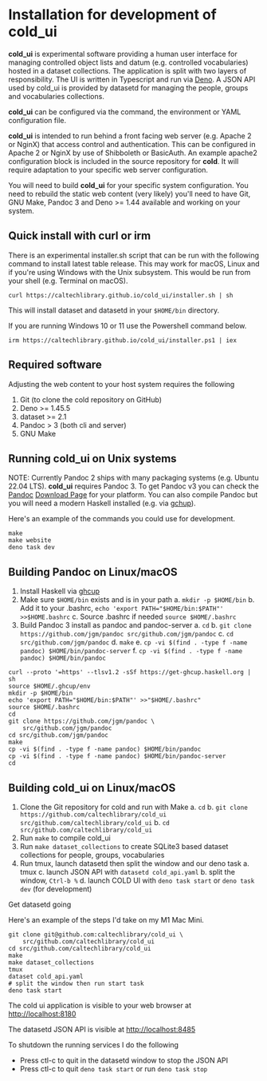 
Installation for development of **cold_ui**
===========================================

**cold_ui** is experimental software providing a human user interface for managing controlled object lists and datum (e.g. controlled vocabularies) hosted in a dataset collections. The application is split with two layers of responsibility. The UI is written in Typescript and run via [Deno](https://deno.land). A JSON API used by cold_ui is provided by datasetd for managing the people, groups and vocabularies collections.

**cold_ui** can be configured via the command, the environment or YAML configuration file.

**cold_ui** is intended to run behind a front facing web server (e.g. Apache 2 or NginX) that access control and authentication. This can be configured in Apache 2 or NginX by use of Shibboleth or BasicAuth.  An example apache2 configuration block is included in the source repository for **cold**. It will require adaptation to your specific web server configuration.

You will need to build **cold_ui** for your specific system configuration.  You need to rebuild the static web content (very likely) you'll need to have Git, GNU Make, Pandoc 3 and Deno >= 1.44 available and working on your system.

Quick install with curl or irm
------------------------------

There is an experimental installer.sh script that can be run with the
following command to install latest table release. This may work for
macOS, Linux and if you're using Windows with the Unix subsystem. This
would be run from your shell (e.g. Terminal on macOS).

~~~
curl https://caltechlibrary.github.io/cold_ui/installer.sh | sh
~~~

This will install dataset and datasetd in your `$HOME/bin` directory.

If you are running Windows 10 or 11 use the Powershell command
below.

~~~
irm https://caltechlibrary.github.io/cold_ui/installer.ps1 | iex
~~~

Required software
-----------------

Adjusting the web content to your host system requires the following

1. Git (to clone the cold repository on GitHub)
2. Deno >= 1.45.5
2. dataset >= 2.1
4. Pandoc > 3 (both cli and server)
5. GNU Make

Running cold_ui on Unix systems
-------------------------------

NOTE: Currently Pandoc 2 ships with many packaging systems (e.g. Ubuntu 22.04 LTS). **cold_ui** requires Pandoc 3. To get Pandoc v3 you can check the [Pandoc](https://pandoc.org) [Download Page](https://pandoc.org/downloads) for your platform. You can also compile Pandoc but you will need a modern Haskell installed (e.g. via [gchup](https://www.haskell.org/ghcup/)). 

Here's an example of the commands you could use for development.

~~~
make
make website
deno task dev
~~~

Building Pandoc on Linux/macOS
------------------------------

1. Install Haskell via [ghcup](https://www.haskell.org/ghcup/)
2. Make sure `$HOME/bin` exists and is in your path
    a. `mkdir -p $HOME/bin`
    b. Add it to your .bashrc, `echo 'export PATH="$HOME/bin:$PATH"' >>$HOME.bashrc`
    c. Source .bashrc if needed `source $HOME/.bashrc`
3. Build Pandoc 3 install as pandoc and pandoc-server
    a. `cd`
    b. `git clone https://github.com/jgm/pandoc src/github.com/jgm/pandoc`
    c. `cd src/github.com/jgm/pandoc`
    d. `make`
    e. `cp -vi $(find . -type f -name pandoc) $HOME/bin/pandoc-server`
    f. `cp -vi $(find . -type f -name pandoc) $HOME/bin/pandoc`

~~~
curl --proto '=https' --tlsv1.2 -sSf https://get-ghcup.haskell.org | sh
source $HOME/.ghcup/env
mkdir -p $HOME/bin
echo 'export PATH="$HOME/bin:$PATH"' >>"$HOME/.bashrc"
source $HOME/.bashrc
cd
git clone https://github.com/jgm/pandoc \
    src/github.com/jgm/pandoc
cd src/github.com/jgm/pandoc
make
cp -vi $(find . -type f -name pandoc) $HOME/bin/pandoc
cp -vi $(find . -type f -name pandoc) $HOME/bin/pandoc-server
cd
~~~

Building cold_ui on Linux/macOS
-------------------------------

1. Clone the Git repository for cold and run with Make
    a. `cd`
    b. `git clone https://github.com/caltechlibrary/cold_ui src/github.com/caltechlibrary/cold_ui`
    b. `cd src/github.com/caltechlibrary/cold_ui`
2. Run `make` to compile cold_ui
3. Run `make dataset_collections` to create SQLite3 based dataset collections for people, groups, vocabularies
4. Run tmux, launch datasetd then split the window and our deno task
    a. tmux
    c. launch JSON API with `datasetd cold_api.yaml`
    b. split the window, `Ctrl-b %`
    d. launch COLD UI with `deno task start` or `deno task dev` (for development)

Get datasetd going

Here's an example of the steps I'd take on my M1 Mac Mini. 

~~~
git clone git@github.com:caltechlibrary/cold_ui \
    src/github.com/caltechlibrary/cold_ui
cd src/github.com/caltechlibrary/cold_ui
make
make dataset_collections
tmux
dataset cold_api.yaml
# split the window then run start task
deno task start
~~~

The cold ui application is visible to your web browser at <http://localhost:8180>

The datasetd JSON API is visible at <http://localhost:8485>

To shutdown the running services I do the following

- Press ctl-c to quit in the datasetd window to stop the JSON API
- Press ctl-c to quit `deno task start` or run `deno task stop`


